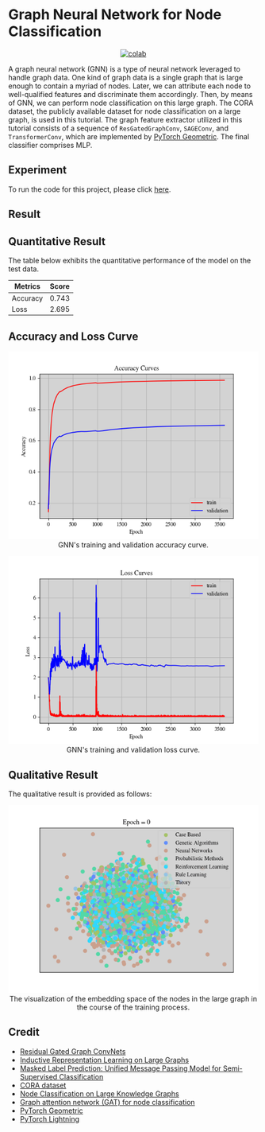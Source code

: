 # Graph Neural Network for Node Classification


 <div align="center">
    <a href="https://colab.research.google.com/github/reshalfahsi/node-classification/blob/master/Node_Classification.ipynb"><img src="https://colab.research.google.com/assets/colab-badge.svg" alt="colab"></a>
    <br />
 </div>


A graph neural network (GNN) is a type of neural network leveraged to handle graph data. One kind of graph data is a single graph that is large enough to contain a myriad of nodes. Later, we can attribute each node to well-qualified features and discriminate them accordingly. Then, by means of GNN, we can perform node classification on this large graph. The CORA dataset, the publicly available dataset for node classification on a large graph, is used in this tutorial. The graph feature extractor utilized in this tutorial consists of a sequence of ``ResGatedGraphConv``, ``SAGEConv``, and ``TransformerConv``, which are implemented by [PyTorch Geometric](https://pytorch-geometric.readthedocs.io/en/latest/index.html). The final classifier comprises MLP.


## Experiment


To run the code for this project, please click [here](https://github.com/reshalfahsi/node-classification/blob/master/Node_Classification.ipynb).


## Result

## Quantitative Result

The table below exhibits the quantitative performance of the model on the test data.

Metrics | Score |
------------ | ------------- |
Accuracy | 0.743 |
Loss | 2.695 |



## Accuracy and Loss Curve

<p align="center"> <img src="https://github.com/reshalfahsi/node-classification/blob/master/assets/accuracy_curve.png" alt="accuracy_curve" > <br /> GNN's training and validation accuracy curve. </p>

<p align="center"> <img src="https://github.com/reshalfahsi/node-classification/blob/master/assets/loss_curve.png" alt="loss_curve" > <br /> GNN's training and validation loss curve. </p>


## Qualitative Result

The qualitative result is provided as follows:

<p align="center"> <img src="https://github.com/reshalfahsi/node-classification/blob/master/assets/qualitative_result.gif" alt="qualitative_result" > <br /> The visualization of the embedding space of the nodes in the large graph in the course of the training process. </p>


## Credit

- [Residual Gated Graph ConvNets](https://arxiv.org/pdf/1711.07553.pdf)
- [Inductive Representation Learning on Large Graphs](https://arxiv.org/pdf/1706.02216.pdf)
- [Masked Label Prediction: Unified Message Passing Model for Semi-Supervised Classification](https://arxiv.org/pdf/2009.03509.pdf)
- [CORA dataset](https://relational.fit.cvut.cz/dataset/CORA)
- [Node Classification on Large Knowledge Graphs](https://colab.research.google.com/drive/1LJir3T6M6Omc2Vn2GV2cDW_GV2YfI53_)
- [Graph attention network (GAT) for node classification](https://keras.io/examples/graph/gat_node_classification/)
- [PyTorch Geometric](https://github.com/pyg-team/pytorch_geometric)
- [PyTorch Lightning](https://lightning.ai/docs/pytorch/latest/)
